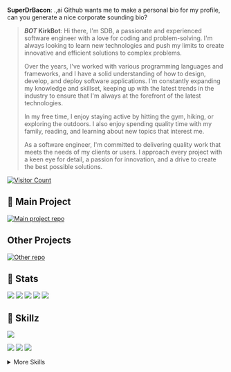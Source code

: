 **SuperDrBacon**: .,ai Github wants me to make a personal bio for my profile, can you generate a nice corporate sounding bio?

> **_BOT_ KirkBot**: Hi there, I'm SDB, a passionate and experienced software engineer with a love for coding and problem-solving. I'm always looking to learn new technologies and push my limits to create innovative and efficient solutions to complex problems.
> 
> Over the years, I've worked with various programming languages and frameworks, and I have a solid understanding of how to design, develop, and deploy software applications. I'm constantly expanding my knowledge and skillset, keeping up with the latest trends in the industry to ensure that I'm always at the forefront of the latest technologies.
>
>In my free time, I enjoy staying active by hitting the gym, hiking, or exploring the outdoors. I also enjoy spending quality time with my family, reading, and learning about new topics that interest me.
>
>As a software engineer, I'm committed to delivering quality work that meets the needs of my clients or users. I approach every project with a keen eye for detail, a passion for innovation, and a drive to create the best possible solutions.


<!-- [![Visits Badge](https://badges.pufler.dev/visits/SuperDrBacon/SuperDrBacon)](https://youtu.be/A-9G9-jBgMA) -->
[![Visitor Count](https://profile-counter.glitch.me/SuperDrBacon/count.svg)](https://youtu.be/A-9G9-jBgMA)

## 📌 Main Project

[![Main project repo](https://github-readme-stats.vercel.app/api/pin/?username=SuperDrBacon&theme=tokyonight&repo=KirkBot)](https://github.com/SuperDrBacon/KirkBot)

## Other Projects

[![Other repo](https://github-readme-stats.vercel.app/api/pin/?username=SuperDrBacon&theme=tokyonight&repo=Textgenrnn-Model-Create-Train-Generate)](https://github.com/SuperDrBacon/Textgenrnn-Model-Create-Train-Generate)

## 📌 Stats

<!-- ![](https://github-readme-stats.vercel.app/api/top-langs/?username=SuperDrBacon&theme=tokyonight) -->
![](http://github-profile-summary-cards.vercel.app/api/cards/repos-per-language?username=SuperDrBacon&theme=tokyonight)
![](http://github-profile-summary-cards.vercel.app/api/cards/most-commit-language?username=SuperDrBacon&theme=tokyonight)
![](http://github-profile-summary-cards.vercel.app/api/cards/stats?username=SuperDrBacon&theme=tokyonight)
![](http://github-profile-summary-cards.vercel.app/api/cards/productive-time?username=SuperDrBacon&theme=tokyonight&utcOffset=8)
![](http://github-profile-summary-cards.vercel.app/api/cards/profile-details?username=SuperDrBacon&theme=tokyonight)

## 📌 Skillz

![](https://github-readme-stats.vercel.app/api/top-langs/?username=SuperDrBacon&theme=tokyonight)

![](https://img.shields.io/badge/Code-Python-informational?style=flat&logo=Python&logoColor=white&color=4AB197)
![](https://img.shields.io/badge/Tools-GitHub-informational?style=flat&logo=GitHub&logoColor=white&color=4AB197)
![](https://img.shields.io/badge/Tools-Photoshop-informational?style=flat&logo=Adobe-Photoshop&logoColor=white&color=4AB197)

<details>
<summary>More Skills</summary>
<br>
  
Didn't bother adding more
  
<br>
</details>
